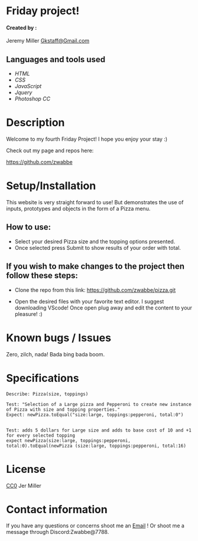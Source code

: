 # Friday project!



#### Created by :

Jeremy Miller 
<Gkstaff@Gmail.com>

## Languages and tools used

* _HTML_
* _CSS_
* _JavaScript_
* _Jquery_
* _Photoshop CC_



# Description 

Welcome to my fourth Friday Project! I hope you enjoy your stay :)


Check out my page and repos here:

https://github.com/zwabbe


# Setup/Installation 

This website is very straight forward to use! But demonstrates the use of inputs, prototypes and objects in the form of a Pizza menu. 

## How to use:
* Select your desired Pizza size and the topping options presented. 
* Once selected press Submit to show results of your order with total. 



## If you wish to make changes to the project then follow these steps: 

* Clone the repo from this link: https://github.com/zwabbe/pizza.git

 * Open the desired files with your favorite text editor.  I suggest downloading VScode! Once open plug away and edit the content to your pleasure! :) 


# Known bugs / Issues


Zero, zilch, nada! Bada bing bada boom. 


# Specifications

```
Describe: Pizza(size, toppings)

Test: "Selection of a Large pizza and Pepperoni to create new instance of Pizza with size and topping properties." 
Expect: newPizza.toEqual("size:large, toppings:pepperoni, total:0")


Test: adds 5 dollars for Large size and adds to base cost of 10 and +1 for every selected topping
expect newPizza(size:large, toppings:pepperoni, total:0).toEqual(newPizza (size:large, toppings:pepperoni, total:16)

```

# License 
[CC0](https://github.com/idleberg/Creative-Commons-Markdown/blob/master/4.0/zero.markdown) Jer Miller

# Contact information

If you have any questions or concerns shoot me an [Email](mailto:gkstaff@gmail.com) ! Or shoot me a message through Discord:Zwabbe@7788.



